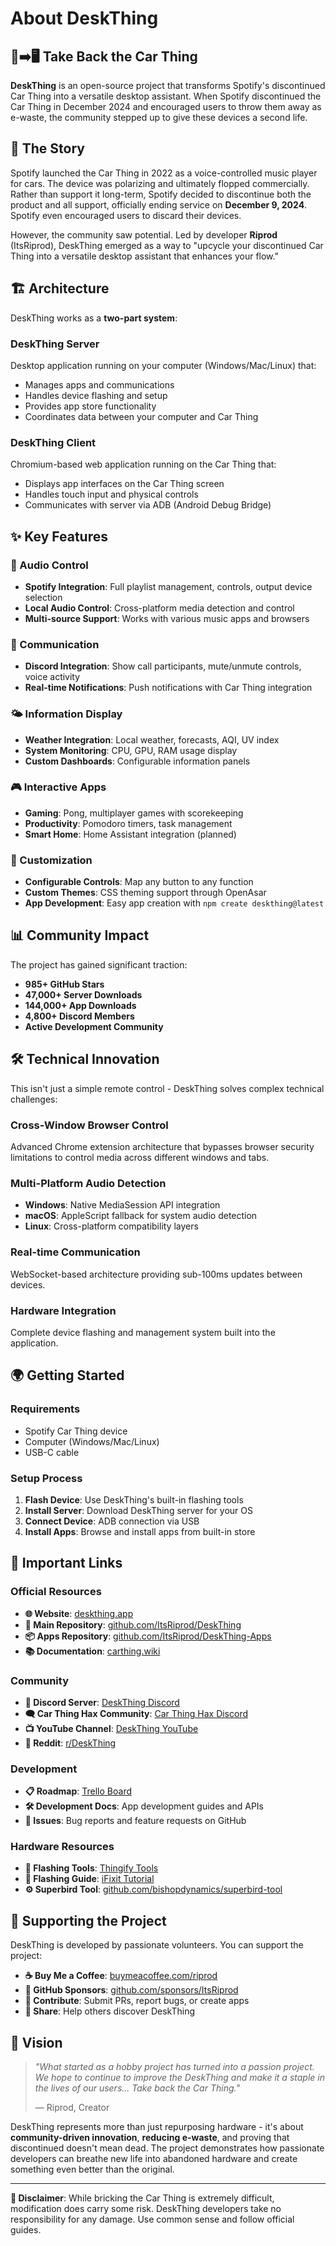 # About DeskThing

## 🚗➡️🖥️ **Take Back the Car Thing**

**DeskThing** is an open-source project that transforms Spotify's discontinued Car Thing into a versatile desktop assistant. When Spotify discontinued the Car Thing in December 2024 and encouraged users to throw them away as e-waste, the community stepped up to give these devices a second life.

## 📖 **The Story**

Spotify launched the Car Thing in 2022 as a voice-controlled music player for cars. The device was polarizing and ultimately flopped commercially. Rather than support it long-term, Spotify decided to discontinue both the product and all support, officially ending service on **December 9, 2024**. Spotify even encouraged users to discard their devices.

However, the community saw potential. Led by developer **Riprod** (ItsRiprod), DeskThing emerged as a way to "upcycle your discontinued Car Thing into a versatile desktop assistant that enhances your flow."

## 🏗️ **Architecture**

DeskThing works as a **two-part system**:

### **DeskThing Server** 
Desktop application running on your computer (Windows/Mac/Linux) that:
- Manages apps and communications
- Handles device flashing and setup
- Provides app store functionality
- Coordinates data between your computer and Car Thing

### **DeskThing Client**
Chromium-based web application running on the Car Thing that:
- Displays app interfaces on the Car Thing screen
- Handles touch input and physical controls
- Communicates with server via ADB (Android Debug Bridge)

## ✨ **Key Features**

### **🎵 Audio Control**
- **Spotify Integration**: Full playlist management, controls, output device selection
- **Local Audio Control**: Cross-platform media detection and control
- **Multi-source Support**: Works with various music apps and browsers

### **💬 Communication**
- **Discord Integration**: Show call participants, mute/unmute controls, voice activity
- **Real-time Notifications**: Push notifications with Car Thing integration

### **🌤️ Information Display**
- **Weather Integration**: Local weather, forecasts, AQI, UV index
- **System Monitoring**: CPU, GPU, RAM usage display
- **Custom Dashboards**: Configurable information panels

### **🎮 Interactive Apps**
- **Gaming**: Pong, multiplayer games with scorekeeping
- **Productivity**: Pomodoro timers, task management
- **Smart Home**: Home Assistant integration (planned)

### **🔧 Customization**
- **Configurable Controls**: Map any button to any function
- **Custom Themes**: CSS theming support through OpenAsar
- **App Development**: Easy app creation with `npm create deskthing@latest`

## 📊 **Community Impact**

The project has gained significant traction:
- **985+ GitHub Stars**
- **47,000+ Server Downloads**
- **144,000+ App Downloads**
- **4,800+ Discord Members**
- **Active Development Community**

## 🛠️ **Technical Innovation**

This isn't just a simple remote control - DeskThing solves complex technical challenges:

### **Cross-Window Browser Control**
Advanced Chrome extension architecture that bypasses browser security limitations to control media across different windows and tabs.

### **Multi-Platform Audio Detection**
- **Windows**: Native MediaSession API integration
- **macOS**: AppleScript fallback for system audio detection
- **Linux**: Cross-platform compatibility layers

### **Real-time Communication**
WebSocket-based architecture providing sub-100ms updates between devices.

### **Hardware Integration**
Complete device flashing and management system built into the application.

## 🌍 **Getting Started**

### **Requirements**
- Spotify Car Thing device
- Computer (Windows/Mac/Linux)
- USB-C cable

### **Setup Process**
1. **Flash Device**: Use DeskThing's built-in flashing tools
2. **Install Server**: Download DeskThing server for your OS
3. **Connect Device**: ADB connection via USB
4. **Install Apps**: Browse and install apps from built-in store

## 🔗 **Important Links**

### **Official Resources**
- **🌐 Website**: [deskthing.app](https://deskthing.app)
- **📱 Main Repository**: [github.com/ItsRiprod/DeskThing](https://github.com/ItsRiprod/DeskThing)
- **📦 Apps Repository**: [github.com/ItsRiprod/DeskThing-Apps](https://github.com/ItsRiprod/DeskThing-Apps)
- **📚 Documentation**: [carthing.wiki](https://carthing.wiki)

### **Community**
- **💬 Discord Server**: [DeskThing Discord](https://discord.gg/deskthing)
- **🗨️ Car Thing Hax Community**: [Car Thing Hax Discord](https://discord.gg/carthingthx)
- **📺 YouTube Channel**: [DeskThing YouTube](https://youtube.com/@deskthingapp)
- **🔴 Reddit**: [r/DeskThing](https://reddit.com/r/deskthing)

### **Development**
- **📋 Roadmap**: [Trello Board](https://trello.com/b/QfcSYUNL/deskthing)
- **🛠️ Development Docs**: App development guides and APIs
- **🎯 Issues**: Bug reports and feature requests on GitHub

### **Hardware Resources**
- **🔧 Flashing Tools**: [Thingify Tools](https://thingify.tools)
- **📖 Flashing Guide**: [iFixit Tutorial](https://www.ifixit.com/Guide/How+to+Install+Custom+Firmware+onto+Car+Thing/178814)
- **⚙️ Superbird Tool**: [github.com/bishopdynamics/superbird-tool](https://github.com/bishopdynamics/superbird-tool)

## 💝 **Supporting the Project**

DeskThing is developed by passionate volunteers. You can support the project:
- **☕ Buy Me a Coffee**: [buymeacoffee.com/riprod](https://buymeacoffee.com/riprod)
- **💎 GitHub Sponsors**: [github.com/sponsors/ItsRiprod](https://github.com/sponsors/ItsRiprod)
- **🤝 Contribute**: Submit PRs, report bugs, or create apps
- **📢 Share**: Help others discover DeskThing

## 🎯 **Vision**

> *"What started as a hobby project has turned into a passion project. We hope to continue to improve the DeskThing and make it a staple in the lives of our users... Take back the Car Thing."*
> 
> — Riprod, Creator

DeskThing represents more than just repurposing hardware - it's about **community-driven innovation**, **reducing e-waste**, and proving that discontinued doesn't mean dead. The project demonstrates how passionate developers can breathe new life into abandoned hardware and create something even better than the original.

---

**🚨 Disclaimer**: While bricking the Car Thing is extremely difficult, modification does carry some risk. DeskThing developers take no responsibility for any damage. Use common sense and follow official guides. 